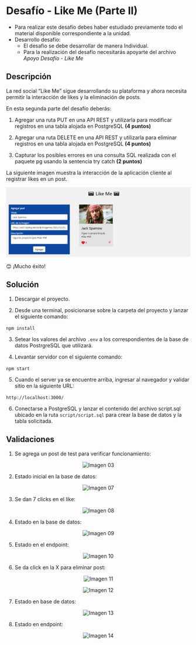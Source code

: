 # Desafío - Like Me (Parte II)

- Para realizar este desafío debes haber estudiado previamente todo el material disponible correspondiente a la unidad. </br>
- Desarrollo desafío:
  - El desafio se debe desarrollar de manera Individual.
  - Para la realización del desafío necesitarás apoyarte del archivo _Apoyo Desafío - Like Me_

## Descripción

La red social “Like Me” sigue desarrollando su plataforma y ahora necesita permitir la interacción de likes y la eliminación de posts.

En esta segunda parte del desafío deberás:

1. Agregar una ruta PUT en una API REST y utilizarla para modificar registros en una tabla alojada en PostgreSQL __(4 puntos)__

2. Agregar una ruta DELETE en una API REST y utilizarla para eliminar registros en una tabla alojada en PostgreSQL __(4 puntos)__

3. Capturar los posibles errores en una consulta SQL realizada con el paquete pg usando la sentencia try catch __(2 puntos)__

La siguiente imagen muestra la interacción de la aplicación cliente al registrar likes en un post.

<p align="center">
  <img src="https://github.com/Felipe-M-dev/nodejs-challenge03/blob/main/desafio03_06.png?raw=true?raw=true" alt="Imagen 06"><br>
</p>

  😊 ¡Mucho éxito!
  
## Solución

1. Descargar el proyecto.

2. Desde una terminal, posicionarse sobre la carpeta del proyecto y lanzar el siguiente comando:

```npm install```

3. Setear los valores del archivo `.env` a los correspondientes de la base de datos PostrgreSQL que utilizará.

4. Levantar servidor con el siguiente comando:

```npm start```

5. Cuando el server ya se encuentre arriba, ingresar al navegador y validar sitio en la siguiente URL:

```http://localhost:3000/```

6. Conectarse a PostgreSQL y lanzar el contenido del archivo script.sql ubicado en la ruta `script/script.sql` para crear la base de datos y la tabla solicitada.

## Validaciones

1. Se agrega un post de test para verificar funcionamiento:

<p align="center">
  <img src="https://github.com/Felipe-M-dev/nodejs-challenge03/blob/main/desafio03_03.png?raw=true?raw=true" alt="Imagen 03"><br>
</p>

2. Estado inicial en la base de datos:

<p align="center">
  <img src="https://github.com/Felipe-M-dev/nodejs-challenge03/blob/main/desafio03_07.png?raw=true?raw=true" alt="Imagen 07"><br>
</p>

3. Se dan 7 clicks en el like:

<p align="center">
  <img src="https://github.com/Felipe-M-dev/nodejs-challenge03/blob/main/desafio03_08.png?raw=true?raw=true" alt="Imagen 08"><br>
</p>

4. Estado en la base de datos:

<p align="center">
  <img src="https://github.com/Felipe-M-dev/nodejs-challenge03/blob/main/desafio03_09.png?raw=true?raw=true" alt="Imagen 09"><br>
</p>

5. Estado en el endpoint:

<p align="center">
  <img src="https://github.com/Felipe-M-dev/nodejs-challenge03/blob/main/desafio03_10.png?raw=true?raw=true" alt="Imagen 10"><br>
</p>

6. Se da click en la X para eliminar post:

<p align="center">
  <img src="https://github.com/Felipe-M-dev/nodejs-challenge03/blob/main/desafio03_11.png?raw=true?raw=true" alt="Imagen 11"><br>
</p>

<p align="center">
  <img src="https://github.com/Felipe-M-dev/nodejs-challenge03/blob/main/desafio03_12.png?raw=true?raw=true" alt="Imagen 12"><br>
</p>

7. Estado en base de datos:

<p align="center">
  <img src="https://github.com/Felipe-M-dev/nodejs-challenge03/blob/main/desafio03_13.png?raw=true?raw=true" alt="Imagen 13"><br>
</p>

8. Estado en endpoint:

<p align="center">
  <img src="https://github.com/Felipe-M-dev/nodejs-challenge03/blob/main/desafio03_14.png?raw=true?raw=true" alt="Imagen 14"><br>
</p>
